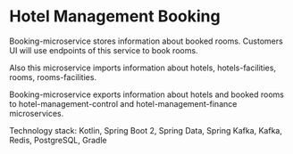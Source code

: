 # Hotel Management Booking

Booking-microservice stores information about booked rooms. Customers UI will use endpoints of this service to book rooms.

Also this microservice imports information about hotels, hotels-facilities, rooms, rooms-facilities.

Booking-microservice exports information about hotels and booked rooms to hotel-management-control and hotel-management-finance microservices.

Technology stack:
Kotlin, Spring Boot 2, Spring Data, Spring Kafka, Kafka, Redis, PostgreSQL, Gradle
